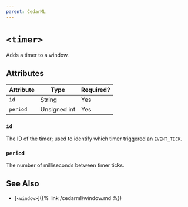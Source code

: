 ```yaml
---
parent: CedarML
---
```

# `<timer>`
Adds a timer to a window.

## Attributes

| Attribute  | Type          | Required? |
|------------|---------------|-----------|
| `id`       | String        | Yes       |
| `period`   | Unsigned int  | Yes       |

### `id`
The ID of the timer; used to identify which timer triggered an `EVENT_TICK`.

### `period`
The number of milliseconds between timer ticks.

## See Also
- [`<window>`]({% link /cedarml/window.md %})
